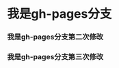 <!--
 * @Author: qiaojunzhang
 * @Date: 2023-01-04 14:17:33
 * @LastEditors: qiaojunzhang
 * @LastEditTime: 2023-01-04 14:20:22
 * @Description: file content
-->
# 我是gh-pages分支

### 我是gh-pages分支第二次修改

### 我是gh-pages分支第三次修改

